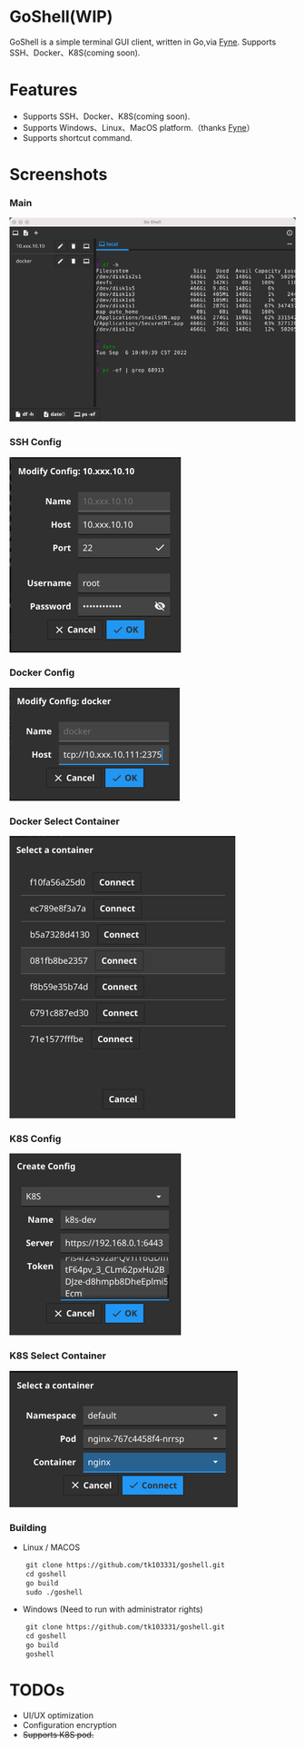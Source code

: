 # GoShell(WIP)

GoShell is a simple terminal GUI client, written in Go,via [Fyne](https://fyne.io). Supports SSH、Docker、K8S(coming soon).


# Features

- Supports SSH、Docker、K8S(coming soon).
- Supports Windows、Linux、MacOS platform.（thanks [Fyne](https://fyne.io)）
- Supports shortcut command.

# Screenshots
### Main
![GoShell Main](screenshot/main.png)
### SSH Config
![GoShell SSH](screenshot/ssh-conf.png)
### Docker Config
![GoShell Docker](screenshot/docker-conf.png)
### Docker Select Container
![GoShell Docker](screenshot/docker-container.png)
### K8S Config
![GoShell Docker](screenshot/k8s-conf.png)
### K8S Select Container
![GoShell Docker](screenshot/k8s-container.png)

### Building

- Linux / MACOS
``` shell
    git clone https://github.com/tk103331/goshell.git
    cd goshell
    go build
    sudo ./goshell
```
- Windows (Need to run with administrator rights)
``` shell
    git clone https://github.com/tk103331/goshell.git
    cd goshell
    go build
    goshell
```

# TODOs

- UI/UX optimization
- Configuration encryption 
- ~~Supports K8S pod.~~
